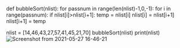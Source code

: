 def bubbleSort(nlist):
    for passnum in range(len(nlist)-1,0,-1):
        for i in range(passnum):
            if nlist[i]>nlist[i+1]:
                temp = nlist[i]
                nlist[i] = nlist[i+1]
                nlist[i+1] = temp

nlist = [14,46,43,27,57,41,45,21,70]
bubbleSort(nlist)
print(nlist)![Screenshot from 2021-05-27 16-46-21](https://user-images.githubusercontent.com/82803957/119817157-4221f800-bf0b-11eb-8f35-fede584fb69b.png)
